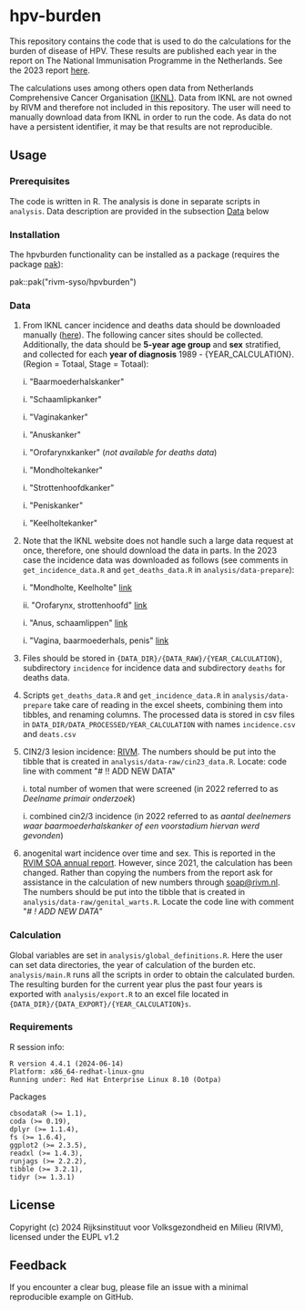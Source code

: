 # hpv-burden

This repository contains the code that is used to do the calculations for the burden of disease of HPV. These results are published each year in the report on The National Immunisation Programme in the Netherlands. See the 2023 report [here](https://www.rivm.nl/publicaties/rvp-2023).

The calculations uses among others open data from Netherlands Comprehensive Cancer Organisation [(IKNL)](https://iknl.nl/en). Data from IKNL are not owned by RIVM and therefore not included in this repository. The user will need to manually download data from IKNL in order to run the code. As data do not have a persistent identifier, it may be that results are not reproducible.


## Usage

### Prerequisites

The code is written in R. The analysis is done in separate scripts in `analysis`. Data description are provided in the subsection [Data](#data) below


### Installation

The hpvburden functionality can be installed as a package (requires the package [pak](https://pak.r-lib.org/)):
  
  pak::pak("rivm-syso/hpvburden")


### <a name="data"></a>Data

1. From IKNL cancer incidence and deaths data should be downloaded manually ([here](https://iknl.nl/nkr-cijfers)). The following cancer sites should be collected. Additionally, the data should be **5-year age group** and **sex** stratified, and collected for each **year of diagnosis** 1989 - {YEAR_CALCULATION}. (Region = Totaal, Stage = Totaal):
  
    i. "Baarmoederhalskanker"

    i. "Schaamlipkanker"
    
    i. "Vaginakanker"
    
    i. "Anuskanker"
    
    i. "Orofarynxkanker" (*not available for deaths data*)
    
    i. "Mondholtekanker" 
    
    i. "Strottenhoofdkanker"
    
    i. "Peniskanker"
    
    i. "Keelholtekanker"
    
1. Note that the IKNL website does not handle such a large data request at once, therefore, one should download the data in parts. In the 2023 case the incidence data was downloaded as follows (see comments in `get_incidence_data.R` and `get_deaths_data.R` in `analysis/data-prepare`):

    i. "Mondholte, Keelholte" [link]( https://nkr-cijfers.iknl.nl/viewer/incidentie-per-jaar?language=nl_NL&viewerId=3798b5d3-e6b8-4328-a69d-d8d3cbb3ea70)
    
    ii. "Orofarynx, strottenhoofd" [link]( https://nkr-cijfers.iknl.nl/viewer/incidentie-per-jaar?language=nl_NL&viewerId=987c2f56-29dc-469e-a6e1-56e0b701afac)
    
    i. "Anus, schaamlippen" [link](https://nkr-cijfers.iknl.nl/viewer/incidentie-per-jaar?language=nl_NL&viewerId=16576c5f-6ecd-4e15-bcd7-6225ab537ac2)
    
    i. "Vagina, baarmoederhals, penis" [link]( https://nkr-cijfers.iknl.nl/viewer/incidentie-per-jaar?language=nl_NL&viewerId=2fff2560-c547-4d68-a9a0-a3a751250fdb)

1. Files should be stored in `{DATA_DIR}/{DATA_RAW}/{YEAR_CALCULATION}`, subdirectory `incidence` for incidence data and subdirectory `deaths` for deaths data. 

1. Scripts `get_deaths_data.R` and `get_incidence_data.R` in `analysis/data-prepare` take care of reading in the excel sheets, combining them into tibbles, and renaming columns. The processed data is stored in csv files in `DATA_DIR/DATA_PROCESSED/YEAR_CALCULATION` with names `incidence.csv` and `deats.csv`


1. CIN2/3 lesion incidence: [RIVM](https://www.rivm.nl/sites/default/files/2023-10/Monitor-BVO-Baarmoederhalskanker-2022.pdf). The numbers should be put into the tibble that is created in `analysis/data-raw/cin23_data.R`. Locate: code line with comment "# !! ADD NEW DATA"

    i. total number of women that were screened (in 2022 referred to as *Deelname primair onderzoek*) 
    
    i. combined cin2/3 incidence (in 2022 referred to as *aantal deelnemers waar baarmoederhalskanker of een voorstadium hiervan werd gevonden*)


1. anogenital wart incidence over time and sex. This is reported in the [RVIM SOA annual report](https://www.rivm.nl/publicaties/sexually-transmitted-infections-in-netherlands-in-2022). However, since 2021, the calculation has been changed. Rather than copying the numbers from the report ask for assistance in the calculation of new numbers through soap@rivm.nl. The numbers should be put into the tibble that is created in `analysis/data-raw/genital_warts.R`. Locate the code line with comment "*# ! ADD NEW DATA*"


### Calculation

Global variables are set in `analysis/global_definitions.R`. Here the user can set data directories, the year of calculation of the burden etc. `analysis/main.R`  runs all the scripts in order to obtain the calculated burden. The resulting burden for the current year plus the past four years is exported with `analysis/export.R` to an excel file located in `{DATA_DIR}/{DATA_EXPORT}/{YEAR_CALCULATION}s`.


### Requirements

R session info:
  
```
R version 4.4.1 (2024-06-14)
Platform: x86_64-redhat-linux-gnu
Running under: Red Hat Enterprise Linux 8.10 (Ootpa)
```

Packages

```
cbsodataR (>= 1.1),
coda (>= 0.19),
dplyr (>= 1.1.4),
fs (>= 1.6.4),
ggplot2 (>= 2.3.5),
readxl (>= 1.4.3),
runjags (>= 2.2.2),
tibble (>= 3.2.1),
tidyr (>= 1.3.1)
```

## License

Copyright (c) 2024 Rijksinstituut voor Volksgezondheid en Milieu (RIVM), licensed under the EUPL v1.2

## Feedback

If you encounter a clear bug, please file an issue with a minimal reproducible example on GitHub.
